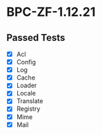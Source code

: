 # BPC-ZF-1.12.21

## Passed Tests

- [x] Acl
- [x] Config
- [x] Log
- [x] Cache
- [x] Loader
- [x] Locale
- [x] Translate
- [x] Registry
- [x] Mime
- [x] Mail
